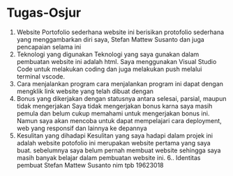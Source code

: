 # Tugas-Osjur


1. Website Portofolio sederhana
website ini berisikan protofolio sederhana yang menggambarkan diri saya, Stefan Mattew Susanto dan juga pencapaian selama ini
2. Teknologi yang digunakan
   Teknologi yang saya gunakan dalam pembuatan website ini adalah html. Saya menggunakan Visual Studio Code untuk melakukan coding dan juga melakukan push melalui terminal vscode.
3. Cara menjalankan program 
  cara menjalankan program ini dapat dengan mengklik link website yang telah dibuat dengan 
4. Bonus yang dikerjakan dengan statusnya antara selesai, parsial, maupun tidak mengerjakan
   Saya tidak mengerjakan bonus karna saya masih pemula dan belum cukup memahami untuk mengerjakan bonus ini. Namun saya akan mencoba untuk dapat mempelajari cara deployment, web yang responsif dan lainnya ke depannya
5.  Kesulitan yang dihadapi
Kesulitan yang saya hadapi dalam projek ini adalah website potofolio ini merupakan website pertama yang saya buat. sebelumnya saya belum pernah membuat website sehingga saya masih banyak belajar dalam pembuatan website ini.
6..  Identitas pembuat
Stefan Mattew Susanto
nim tpb 19623018
